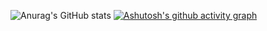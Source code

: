![Anurag's GitHub stats](https://github-readme-stats.vercel.app/api?username=NouXXXX&show_icons=true&theme=radical)
[![Ashutosh's github activity graph](https://activity-graph.herokuapp.com/graph?username=NouXXXX&theme=xcode)](https://github.com/NouXXXX/github-readme-activity-graph)
